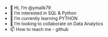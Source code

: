 - 👋 Hi, I’m @ymalik79
- 👀 I’m interested in SQL & Python
- 🌱 I’m currently learning PYTHON
- 💞️ I’m looking to collaborate on Data Analytics
- 📫 How to reach me - github

<!---
ymalik79/ymalik79 is a ✨ special ✨ repository because its `README.md` (this file) appears on your GitHub profile.
You can click the Preview link to take a look at your changes.
--->
